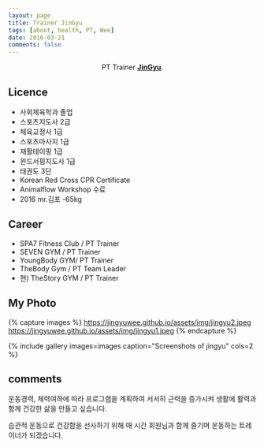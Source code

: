 ```yaml
---
layout: page
title: Trainer JinGyu
tags: [about, health, PT, Wee]
date: 2016-03-21
comments: false
---
```

    
<center>PT Trainer <a href="https://jingyuwee.github.io/PT/"><b>JinGyu</b></a>.</center>

## Licence
* 사회체육학과 졸업
* 스포츠지도사 2급
* 체육교정사 1급
* 스포츠마사지 1급
* 재활테이핑 1급
* 윈드서핑지도사 1급
* 태권도 3단
* Korean Red Cross CPR Certificate
* Animalflow Workshop 수료
* 2016 mr.김포 -65kg

## Career 

* SPA7 Fitness Club / PT Trainer
* SEVEN GYM / PT Trainer
* YoungBody GYM/ PT Trainer
* TheBody Gym / PT Team Leader
* 현) TheStory GYM / PT Trainer

## My Photo 

{% capture images %}
    https://jingyuwee.github.io/assets/img/jingyu2.jpeg
    https://jingyuwee.github.io/assets/img/jingyu1.jpeg
{% endcapture %}

{% include gallery images=images caption="Screenshots of jingyu" cols=2 %}

## comments

운동경력, 체력여하에 따라 프로그램을 계획하여 서서히 근력을 증가시켜 생활에 활력과 함께 건강한 삶을 만들고 싶습니다.

습관적 운동으로 건강함을 선사하기 위해 매 시간 회원님과 함께 즐기며 운동하는 트레이너가 되겠습니다. 

